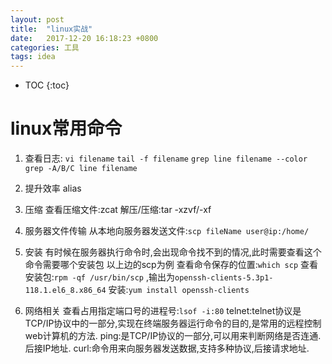 ```yaml
---
layout: post
title:  "linux实战"
date:   2017-12-20 16:18:23 +0800
categories: 工具
tags: idea
---
```


* TOC
{:toc}

# linux常用命令
1. 查看日志:
`vi filename`
`tail -f filename`
`grep line filename --color`
`grep -A/B/C line filename`

2. 提升效率
alias

3. 压缩
查看压缩文件:zcat
解压/压缩:tar -xzvf/-xf

4. 服务器文件传输
从本地向服务器发送文件:`scp fileName user@ip:/home/`

5. 安装
有时候在服务器执行命令时,会出现命令找不到的情况,此时需要查看这个命令需要哪个安装包
以上边的scp为例
查看命令保存的位置:`which scp`
查看安装包:`rpm -qf /usr/bin/scp` ,输出为`openssh-clients-5.3p1-118.1.el6_8.x86_64`
安装:`yum install openssh-clients`

6. 网络相关
查看占用指定端口号的进程号:`lsof -i:80`
telnet:telnet协议是TCP/IP协议中的一部分,实现在终端服务器运行命令的目的,是常用的远程控制web计算机的方法.
ping:是TCP/IP协议的一部分,可以用来判断网络是否连通.后接IP地址.
curl:命令用来向服务器发送数据,支持多种协议,后接请求地址.




